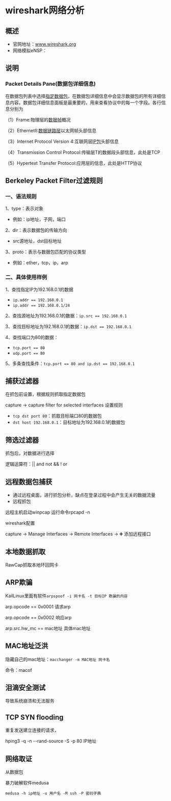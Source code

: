 # wireshark网络分析

## 概述

- 官网地址：www.wireshark.org
- 网络模拟eNSP：

## 说明

### Packet Details Pane(数据包详细信息)

在数据包列表中选择[指定数据包](https://zhida.zhihu.com/search?content_id=233475982&content_type=Article&match_order=1&q=指定数据包&zhida_source=entity)，在数据包详细信息中会显示数据包的所有详细信息内容。数据包详细信息面板是最重要的，用来查看协议中的每一个字段。各行信息分别为

（1）Frame:物理层的[数据帧](https://zhida.zhihu.com/search?content_id=233475982&content_type=Article&match_order=1&q=数据帧&zhida_source=entity)概况

（2）EthernetII:[数据链路层](https://zhida.zhihu.com/search?content_id=233475982&content_type=Article&match_order=1&q=数据链路层&zhida_source=entity)以太网帧头部信息

（3）Internet Protocol Version 4:互联网层[IP包](https://zhida.zhihu.com/search?content_id=233475982&content_type=Article&match_order=1&q=IP包&zhida_source=entity)头部信息

（4）Transmission Control Protocol:传输层T的数据段头部信息，此处是TCP

（5）Hypertext Transfer Protocol:应用层的信息，此处是HTTP协议

## Berkeley Packet Filter过滤规则

### 一、语法规则

1、type：表示对象

- 例如：ip地址，子网，端口

2、dir：表示数据包的传输方向

- src源地址，dst目标地址

3、proto：表示与数据包匹配的协议类型

- 例如：ether，tcp，ip，arp

### 二、具体使用样例

1、查找指定IP为192.168.0.1的数据

- `ip.addr == 192.168.0.1`  
- `ip.addr == 192.168.0.1/24` 

2、查找源地址为192.168.0.1的数据：`ip.src == 192.168.0.1` 

3、查找目标地址为192.168.0.1的数据：`ip.dst == 192.168.0.1` 

4、查找端口为80的数据：

- `tcp.port == 80` 
- `udp.port == 80` 

5、多条查找条件：`tcp.port == 80 and ip.dst == 192.168.0.1` 

## 捕获过滤器

在抓包前设置，根据规则抓取指定数据包

capture $\to$ capture filter for selected interfaces 设置规则

- `tcp dst port 80`：抓取目标端口80的数据包
- `dst host 192.168.0.1`：目标地址为192.168.0.1的数据包

## 筛选过滤器

抓包后，对数据进行选择

逻辑运算符：|| and not && ! or

## 远程数据包捕获

- 通过远程桌面，进行抓包分析，缺点在登录过程中会产生无关的数据流量
- 远程抓包

远程主机启动winpcap 运行命令rpcapd -n

wireshark配置

capture $\to$ Manage Interfaces $\to$ Remote Interfaces $\to$ ➕ 添加远程接口

## 本地数据抓取

RawCap抓取本地环回网卡

## ARP欺骗

KailLinux里面有软件`arpspoof -i 网卡名 -t 目标IP 欺骗的内容` 

arp.opcode == 0x0001 请求arp

arp.opcode == 0x0002 响应arp

arp.src.hw_mc == mac地址 具体mac地址

## MAC地址泛洪

隐藏自己的mac地址：`macchanger -m MAC地址 网卡名` 

命令：macof

## 泪滴安全测试

导致系统崩溃和无法服务

## TCP SYN flooding

重复发送建立连接的请求，

hping3 -q -n --rand-source -S -p 80 IP地址

## 网络取证

从数据包

暴力破解软件medusa

`medusa -h ip地址 -u 用户名 -M ssh -P 密码字典`

